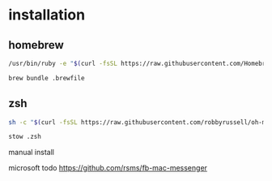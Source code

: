# installation

## homebrew

```bash
/usr/bin/ruby -e "$(curl -fsSL https://raw.githubusercontent.com/Homebrew/install/master/install)"

brew bundle .brewfile
```

## zsh

```bash
sh -c "$(curl -fsSL https://raw.githubusercontent.com/robbyrussell/oh-my-zsh/master/tools/install.sh)"

stow .zsh
```

manual install

microsoft todo
https://github.com/rsms/fb-mac-messenger

